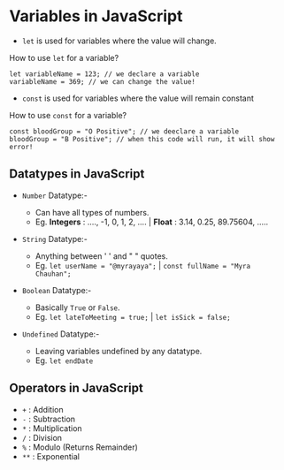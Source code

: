 # Variables in JavaScript

- ``` let ``` is used for variables where the value will change.

How to use ``` let ``` for a variable?
```
let variableName = 123; // we declare a variable
variableName = 369; // we can change the value!
```

- ``` const ``` is used for variables where the value will remain constant

How to use ``` const ``` for a variable?
```
const bloodGroup = "O Positive"; // we deeclare a variable
bloodGroup = "B Positive"; // when this code will run, it will show error!
```

## Datatypes in JavaScript 

- ``` Number ``` Datatype:-
  - Can have all types of numbers.
  - Eg. **Integers** : ...., -1, 0, 1, 2, .... | **Float** : 3.14, 0.25, 89.75604, .....
 
- ``` String ``` Datatype:-
  - Anything between ' ' and " " quotes.
  - Eg. ``` let userName = "@myrayaya"; ``` | ``` const fullName = "Myra Chauhan"; ```

- ``` Boolean ``` Datatype:-
  - Basically ``` True ``` or ``` False ```.
  - Eg. ``` let lateToMeeting = true; ``` | ``` let isSick = false; ```
 
- ``` Undefined ``` Datatype:-
  - Leaving variables undefined by any datatype.
  - Eg. ``` let endDate ```
 
## Operators in JavaScript

- ``` + ``` : Addition
- ``` - ``` : Subtraction
- ``` * ``` : Multiplication
- ``` / ``` : Division
- ``` % ``` : Modulo (Returns Remainder)
- ``` ** ``` : Exponential

